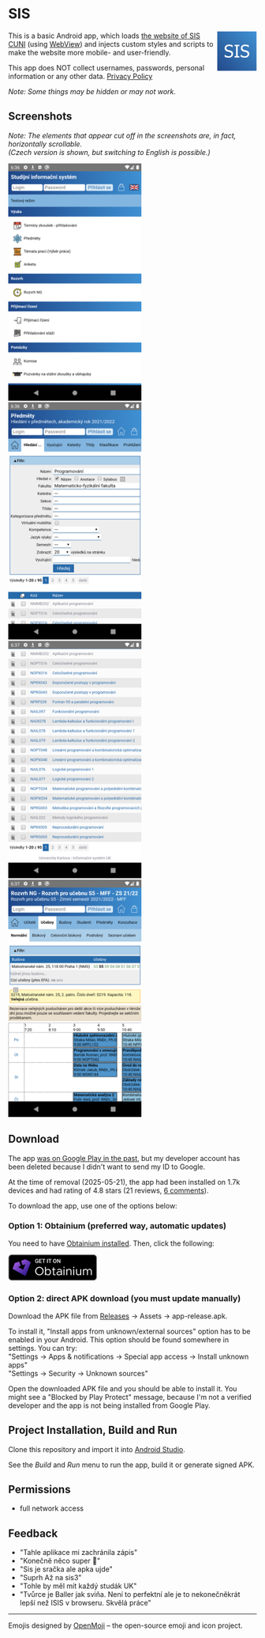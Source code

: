 # SIS

<img src="website-assets/icon.svg" width=80 align="right">

This is a basic Android app, which loads [the website of SIS CUNI](https://is.cuni.cz/studium/) (using [WebView](https://developer.android.com/reference/android/webkit/WebView.html)) and injects custom styles and scripts to make the website more mobile- and user-friendly.

This app does NOT collect usernames, passwords, personal information or any other data. [Privacy Policy](./PRIVACY.md)

*Note: Some things may be hidden or may not work.*


## Screenshots

*Note: The elements that appear cut off in the screenshots are, in fact, horizontally scrollable. \
(Czech version is shown, but switching to English is possible.)*

<img src="website-assets/home.png?raw=true" width=270>&emsp;<img src="website-assets/subjects.png?raw=true" width=270>&emsp;<img src="website-assets/subjects-table.png?raw=true" width=270>&emsp;<img src="website-assets/schedule.png?raw=true" width=270>


## Download

The app [was on Google Play in the past](https://web.archive.org/web/20250521154946/https://play.google.com/store/apps/details?id=io.github.sykoram.sis), but my developer account has been deleted because I didn't want to send my ID to Google.

At the time of removal (2025-05-21), the app had been installed on 1.7k devices and had rating of 4.8 stars (21 reviews, [6 comments](#feedback)).

To download the app, use one of the options below:

### Option 1: Obtainium (preferred way, automatic updates)

You need to have [Obtainium installed](https://wiki.obtainium.imranr.dev/). Then, click the following:

<a href="https://apps.obtainium.imranr.dev/redirect?r=obtainium://app/%7B%22id%22%3A%22io.github.sykoram.sis%22%2C%22url%22%3A%22https%3A%2F%2Fgithub.com%2Fsykoram%2Fsis%22%2C%22author%22%3A%22sykoram%22%2C%22name%22%3A%22SIS%22%2C%22preferredApkIndex%22%3A0%2C%22additionalSettings%22%3A%22%7B%5C%22includePrereleases%5C%22%3Afalse%2C%5C%22fallbackToOlderReleases%5C%22%3Atrue%2C%5C%22filterReleaseTitlesByRegEx%5C%22%3A%5C%22%5C%22%2C%5C%22filterReleaseNotesByRegEx%5C%22%3A%5C%22%5C%22%2C%5C%22verifyLatestTag%5C%22%3Afalse%2C%5C%22sortMethodChoice%5C%22%3A%5C%22date%5C%22%2C%5C%22useLatestAssetDateAsReleaseDate%5C%22%3Afalse%2C%5C%22releaseTitleAsVersion%5C%22%3Afalse%2C%5C%22trackOnly%5C%22%3Afalse%2C%5C%22versionExtractionRegEx%5C%22%3A%5C%22%5C%22%2C%5C%22matchGroupToUse%5C%22%3A%5C%22%5C%22%2C%5C%22versionDetection%5C%22%3Atrue%2C%5C%22releaseDateAsVersion%5C%22%3Afalse%2C%5C%22useVersionCodeAsOSVersion%5C%22%3Afalse%2C%5C%22apkFilterRegEx%5C%22%3A%5C%22%5C%22%2C%5C%22invertAPKFilter%5C%22%3Afalse%2C%5C%22autoApkFilterByArch%5C%22%3Atrue%2C%5C%22appName%5C%22%3A%5C%22%5C%22%2C%5C%22appAuthor%5C%22%3A%5C%22%5C%22%2C%5C%22shizukuPretendToBeGooglePlay%5C%22%3Afalse%2C%5C%22allowInsecure%5C%22%3Afalse%2C%5C%22exemptFromBackgroundUpdates%5C%22%3Afalse%2C%5C%22skipUpdateNotifications%5C%22%3Afalse%2C%5C%22about%5C%22%3A%5C%22%5C%22%2C%5C%22refreshBeforeDownload%5C%22%3Afalse%2C%5C%22dontSortReleasesList%5C%22%3Afalse%7D%22%2C%22overrideSource%22%3Anull%7D%0A%0A"><img src="website-assets/badge_obtainium.png" width="180"></a>

### Option 2: direct APK download (you must update manually)

Download the APK file from [Releases](https://github.com/sykoram/sis/releases) &rarr; Assets &rarr; app-release.apk. 

To install it, "Install apps from unknown/external sources" option has to be enabled in your Android. This option should be found somewhere in settings. You can try: \
"Settings &rarr; Apps & notifications &rarr; Special app access &rarr; Install unknown apps" \
"Settings &rarr; Security &rarr; Unknown sources"

Open the downloaded APK file and you should be able to install it. You might see a "Blocked by Play Protect" message, because I'm not a verified developer and the app is not being installed from Google Play.


## Project Installation, Build and Run

Clone this repository and import it into [Android Studio](https://developer.android.com/studio/).

See the *Build* and *Run* menu to run the app, build it or generate signed APK.


## Permissions

- full network access


## Feedback

- "Tahle aplikace mi zachránila zápis"
- "Konečně něco super 🤗"
- "Sis je sračka ale apka ujde"
- "Suprh Až na sis3"
- "Tohle by měl mít každý studák UK"
- "Tvůrce je Baller jak sviňa. Není to perfektní ale je to nekonečněkrát lepší než ISIS v browseru. Skvělá práce"

---

Emojis designed by [OpenMoji](https://openmoji.org/) – the open-source emoji and icon project.

